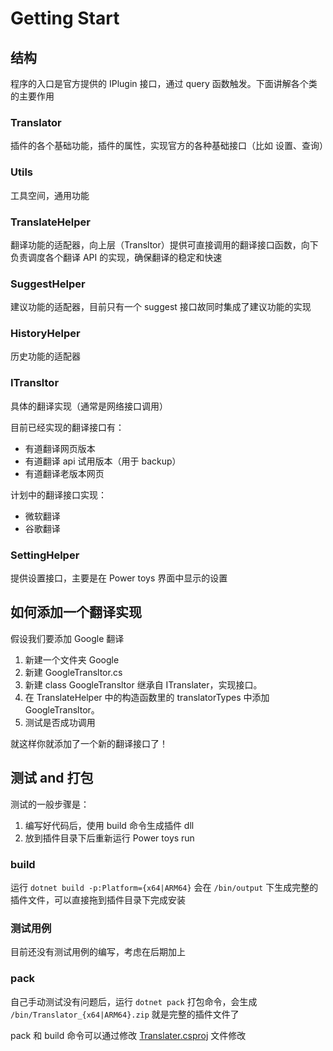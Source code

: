 # Getting Start

## 结构

程序的入口是官方提供的 IPlugin 接口，通过 query 函数触发。下面讲解各个类的主要作用

### Translator

插件的各个基础功能，插件的属性，实现官方的各种基础接口（比如 设置、查询）

### Utils

工具空间，通用功能

### TranslateHelper

翻译功能的适配器，向上层（Transltor）提供可直接调用的翻译接口函数，向下负责调度各个翻译 API 的实现，确保翻译的稳定和快速

### SuggestHelper

建议功能的适配器，目前只有一个 suggest 接口故同时集成了建议功能的实现

### HistoryHelper

历史功能的适配器

### ITransltor

具体的翻译实现（通常是网络接口调用）

目前已经实现的翻译接口有：
- 有道翻译网页版本
- 有道翻译 api 试用版本（用于 backup）
- 有道翻译老版本网页

计划中的翻译接口实现：
- 微软翻译
- 谷歌翻译

### SettingHelper

提供设置接口，主要是在 Power toys 界面中显示的设置

## 如何添加一个翻译实现

假设我们要添加 Google 翻译

1. 新建一个文件夹 Google
2. 新建 GoogleTransltor.cs
3. 新建 class GoogleTransltor 继承自 ITranslater，实现接口。
4. 在 TranslateHelper 中的构造函数里的 translatorTypes 中添加 GoogleTransltor。
5. 测试是否成功调用

就这样你就添加了一个新的翻译接口了！


## 测试 and 打包

测试的一般步骤是：
1. 编写好代码后，使用 build 命令生成插件 dll
2. 放到插件目录下后重新运行 Power toys run

### build

运行 `dotnet build -p:Platform={x64|ARM64}` 会在 `/bin/output` 下生成完整的插件文件，可以直接拖到插件目录下完成安装

### 测试用例

目前还没有测试用例的编写，考虑在后期加上

### pack

自己手动测试没有问题后，运行 `dotnet pack` 打包命令，会生成 `/bin/Translator_{x64|ARM64}.zip` 就是完整的插件文件了

pack 和 build 命令可以通过修改 [Translater.csproj](../Translater.csproj) 文件修改